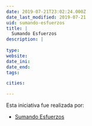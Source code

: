```yaml
---
date: 2019-07-21T23:02:24.000Z
date_last_modified: 2019-07-21
uid: sumando-esfuerzos
title: |
  Sumando Esfuerzos
description: |
  
type: 
website: 
date_ini: 
date_end: 
tags:

cities: 

---
```


Esta iniciativa fue realizada por:

- [Sumando Esfuerzos](/organizaciones/sumando-esfuerzos)
